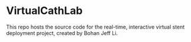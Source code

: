 # VirtualCathLab
This repo hosts the source code for the real-time, interactive virtual stent deployment project, created by Bohan Jeff Li.
